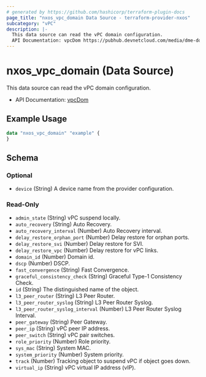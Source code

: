 ```yaml
---
# generated by https://github.com/hashicorp/terraform-plugin-docs
page_title: "nxos_vpc_domain Data Source - terraform-provider-nxos"
subcategory: "vPC"
description: |-
  This data source can read the vPC domain configuration.
  API Documentation: vpcDom https://pubhub.devnetcloud.com/media/dme-docs-10-2-2/docs/System/vpc:Dom/
---
```


# nxos_vpc_domain (Data Source)

This data source can read the vPC domain configuration.

- API Documentation: [vpcDom](https://pubhub.devnetcloud.com/media/dme-docs-10-2-2/docs/System/vpc:Dom/)

## Example Usage

```terraform
data "nxos_vpc_domain" "example" {
}
```

<!-- schema generated by tfplugindocs -->
## Schema

### Optional

- `device` (String) A device name from the provider configuration.

### Read-Only

- `admin_state` (String) vPC suspend locally.
- `auto_recovery` (String) Auto Recovery.
- `auto_recovery_interval` (Number) Auto Recovery interval.
- `delay_restore_orphan_port` (Number) Delay restore for orphan ports.
- `delay_restore_svi` (Number) Delay restore for SVI.
- `delay_restore_vpc` (Number) Delay restore for vPC links.
- `domain_id` (Number) Domain id.
- `dscp` (Number) DSCP.
- `fast_convergence` (String) Fast Convergence.
- `graceful_consistency_check` (String) Graceful Type-1 Consistency Check.
- `id` (String) The distinguished name of the object.
- `l3_peer_router` (String) L3 Peer Router.
- `l3_peer_router_syslog` (String) L3 Peer Router Syslog.
- `l3_peer_router_syslog_interval` (Number) L3 Peer Router Syslog Interval.
- `peer_gateway` (String) Peer Gateway.
- `peer_ip` (String) vPC peer IP address.
- `peer_switch` (String) vPC pair switches.
- `role_priority` (Number) Role priority.
- `sys_mac` (String) System MAC.
- `system_priority` (Number) System priority.
- `track` (Number) Tracking object to suspend vPC if object goes down.
- `virtual_ip` (String) vPC virtual IP address (vIP).
